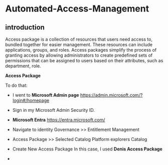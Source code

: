 # Automated-Access-Management

## introduction

Access package is a collection of resources that users need access to, bundled together for easier management. These resources can include applications, groups, and roles. Access packages simplify the process of granting access by allowing administrators to create predefined sets of permissions that can be assigned to users based on their attributes, such as department, role.

**Access Package**

To do that:

- I went to **Microsoft Admin page** https://admin.microsoft.com/?login#/homepage

- Sign in my Microsoft Admin Security ID.

- **Microsoft Entra** https://entra.microsoft.com/

- Navigate to identity Governance >> Entitlement Management

- Access Package >> Selected Catalog Platform explorers Catalog 

- Create New Access Package In this case, I used **Denis Access Package**

- 
